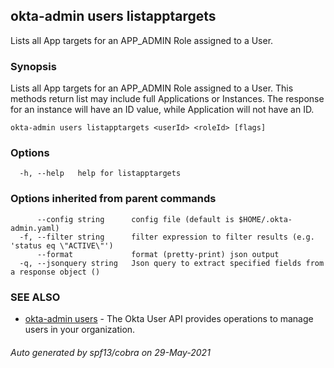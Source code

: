 ## okta-admin users listapptargets

Lists all App targets for an APP_ADMIN Role assigned to a User.

### Synopsis

Lists all App targets for an APP_ADMIN Role assigned to a User. 
This methods return list may include full Applications or Instances. 
The response for an instance will have an ID value, while Application will not have an ID.

```
okta-admin users listapptargets <userId> <roleId> [flags]
```

### Options

```
  -h, --help   help for listapptargets
```

### Options inherited from parent commands

```
      --config string      config file (default is $HOME/.okta-admin.yaml)
  -f, --filter string      filter expression to filter results (e.g. 'status eq \"ACTIVE\"')
      --format             format (pretty-print) json output
  -q, --jsonquery string   Json query to extract specified fields from a response object ()
```

### SEE ALSO

* [okta-admin users](okta-admin_users.md)	 - The Okta User API provides operations to manage users in your organization.

###### Auto generated by spf13/cobra on 29-May-2021
